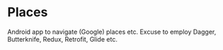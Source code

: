 # Places
Android app to navigate (Google) places etc. Excuse to employ Dagger, Butterknife, Redux, Retrofit, Glide etc.
